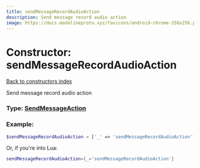 ```yaml
---
title: sendMessageRecordAudioAction
description: Send message record audio action
image: https://docs.madelineproto.xyz/favicons/android-chrome-256x256.png
---
```

# Constructor: sendMessageRecordAudioAction  
[Back to constructors index](index.md)



Send message record audio action




### Type: [SendMessageAction](../types/SendMessageAction.md)


### Example:

```php
$sendMessageRecordAudioAction = ['_' => 'sendMessageRecordAudioAction'];
```  


Or, if you're into Lua:

```lua
sendMessageRecordAudioAction={_='sendMessageRecordAudioAction'}

```


